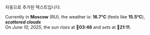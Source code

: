 
자동으로 추가된 텍스트입니다.

<!--START_SECTION:weather:moscow-->
Currently in **Moscow** (RU), the weather is: **16.7°C** (feels like **15.5°C**), ***scattered clouds***<br/>
On *June 10, 2025*, the *sun rises* at 🌅**03:46** and *sets* at 🌇**21:11**.
<!--END_SECTION:weather-->
